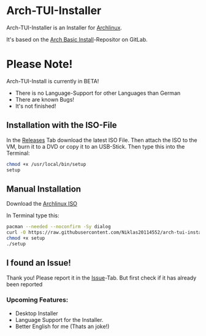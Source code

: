 # Arch-TUI-Installer

Arch-TUI-Installer is an Installer for [Archlinux](https://archlinux.org).

It's based on the [Arch Basic Install](https://gitlab.com/sontypiminternet/arch-basic)-Repositor on GitLab.

# Please Note!

Arch-TUI-Install is currently in BETA!
- There is no Language-Support for other Languages than German
- There are known Bugs!
- It's not finished!
## Installation with the ISO-File

In the [Releases](https://github.com/Niklas20114552/arch-tui-installer/releases) Tab download the latest ISO File. Then attach the ISO to the VM, burn it to a DVD or copy it to an USB-Stick.
Then type this into the Terminal:

```bash
chmod +x /usr/local/bin/setup
setup
```
## Manual Installation
Download the [Archlinux ISO](https://archlinux.org/download/)

In Terminal type this:
```bash
pacman --needed --noconfirm -Sy dialog
curl -O https://raw.githubusercontent.com/Niklas20114552/arch-tui-installer/main/setup
chmod +x setup
./setup
```

## I found an Issue!

Thank you! Please report it in the [Issue](https://github.com/Niklas20114552/arch-tui-installer/issues)-Tab. But first check if it has already been reported
### Upcoming Features:

- Desktop Installer
- Language Support for the Installer.
- Better English for me (Thats an joke!)

